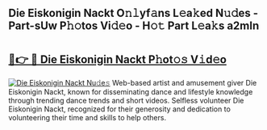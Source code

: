 ## Die Eiskonigin Nackt O𝚗𝚕yf𝚊ns L𝚎a𝚔ed N𝚞𝚍es - Part-sUw P𝚑𝚘tos Vi𝚍𝚎o - H𝚘𝚝 Part L𝚎a𝚔s a2mIn

# <h2><a href="http://kfanqu1.oniu.top/?m=Die+Eiskonigin+Nackt">🔗👉 🔴 Die Eiskonigin Nackt P𝚑ot𝚘𝚜 V𝚒d𝚎o</a></h2>

[![Die Eiskonigin Nackt Nu𝚍e𝚜](https://i.imgur.com/0qMVB7G.gif)](http://kfanqu1.oniu.top/?m=Die+Eiskonigin+Nackt)
Web-based artist and amusement giver Die Eiskonigin Nackt, known for disseminating dance and lifestyle knowledge through trending dance trends and short videos. Selfless volunteer Die Eiskonigin Nackt, recognized for their generosity and dedication to volunteering their time and skills to help others.  
